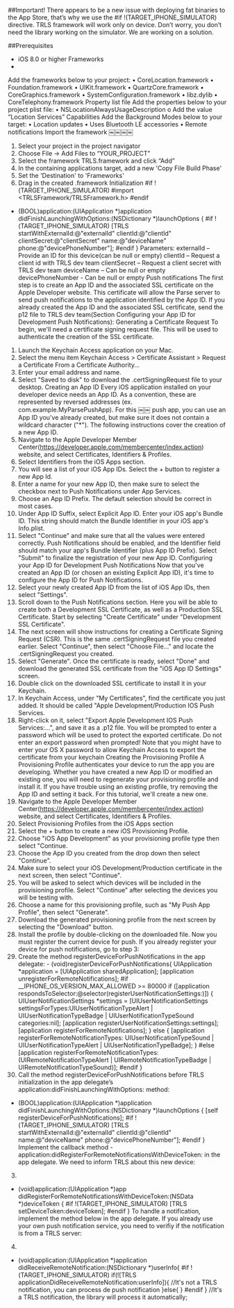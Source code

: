 ##Important!
There appears to be a new issue with deploying fat binaries to the App Store, that’s why we use the #if !(TARGET_IPHONE_SIMULATOR) directive. TRLS framework will work only on device. Don’t worry, you don’t need the library working on the simulator. We are working on a solution.

##Prerequisites
- iOS 8.0 or higher Frameworks
-
Add the frameworks below to your project:
• CoreLocation.framework
• Foundation.framework
• UIKit.framework
• QuartzCore.framework
• CoreGraphics.framework
• SystemConfiguration.framework
• libz.dylib
• CoreTelephony.framework
Property list file
Add the properties below to your project plist file:
• NSLocationAlwaysUsageDescription
o Add the value “Location Services”
Capabilities
Add the Background Modes below to your target:
• Location updates
• Uses Bluetooth LE accessories
• Remote notifications
Import the framework
￼￼￼￼
1. Select your project in the project navigator
2. Choose File -> Add Files to “YOUR_PROJECT”
3. Select the framework TRLS.framework and click “Add”
4. In the containing applications target, add a new 'Copy File Build Phase'
5. Set the 'Destination' to 'Frameworks'
6. Drag in the created .framework
Initialization
#if !(TARGET_IPHONE_SIMULATOR)
#import <TRLSFramework/TRLSFramework.h>
#endif
- (BOOL)application:(UIApplication *)application didFinishLaunchingWithOptions:(NSDictionary *)launchOptions {
#if !(TARGET_IPHONE_SIMULATOR)
[TRLS startWithExternalId:@"externalId" clientId:@"clientId" clientSecret:@"clientSecret" name:@"deviceName"
phone:@"devicePhoneNumber"];
#endif }
Parameters:
externalId – Provide an ID for this device(can be null or empty) clientId – Request a client id with TRLS dev team
clientSecret – Request a client secret with TRLS dev team deviceName – Can be null or empty
devicePhoneNumber - Can be null or empty
Push notifications
The first step is to create an App ID and the associated SSL certificate on the Apple Developer website. This certificate will allow the Parse server to send push notifications to the application identified by the App ID. If you already created the App ID and the associated SSL certificate, send the p12 file to TRLS dev team(Section Configuring your App ID for Development Push Notifications):
Generating a Certificate Request
To begin, we'll need a certificate signing request file. This will be used to authenticate the creation of the SSL certificate.
1. Launch the Keychain Access application on your Mac.
2. Select the menu item Keychain Access > Certificate Assistant > Request a
Certificate From a Certificate Authority...
3. Enter your email address and name.
4. Select "Saved to disk" to download the .certSigningRequest file to your desktop.
Creating an App ID
Every iOS application installed on your developer device needs an App ID. As a convention, these are represented by reversed addresses (ex. com.example.MyParsePushApp). For this
￼￼
push app, you can use an App ID you've already created, but make sure it does not contain a wildcard character ("*"). The following instructions cover the creation of a new App ID.
1. Navigate to the Apple Developer Member Center(https://developer.apple.com/membercenter/index.action) website, and select Certificates, Identifiers & Profiles.
2. Select Identifiers from the iOS Apps section.
3. You will see a list of your iOS App IDs. Select the + button to register a new App Id.
4. Enter a name for your new App ID, then make sure to select the checkbox next to
Push Notifications under App Services.
5. Choose an App ID Prefix. The default selection should be correct in most cases.
6. Under App ID Suffix, select Explicit App ID. Enter your iOS app's Bundle ID. This
string should match the Bundle Identifier in your iOS app's Info.plist.
7. Select "Continue" and make sure that all the values were entered correctly. Push
Notifications should be enabled, and the Identifier field should match your app's Bundle Identifier (plus App ID Prefix). Select "Submit" to finalize the registration of your new App ID.
Configuring your App ID for Development Push Notifications
Now that you've created an App ID (or chosen an existing Explicit App ID), it's time to configure the App ID for Push Notifications.
1. Select your newly created App ID from the list of iOS App IDs, then select "Settings".
2. Scroll down to the Push Notifications section. Here you will be able to create both a
Development SSL Certificate, as well as a Production SSL Certificate. Start by
selecting "Create Certificate" under "Development SSL Certificate".
3. The next screen will show instructions for creating a Certificate Signing Request
(CSR). This is the same .certSigningRequest file you created earlier. Select "Continue", then select "Choose File..." and locate the .certSigningRequest you created.
4. Select "Generate". Once the certificate is ready, select "Done" and download the generated SSL certificate from the "iOS App ID Settings" screen.
5. Double click on the downloaded SSL certificate to install it in your Keychain.
6. In Keychain Access, under "My Certificates", find the certificate you just added. It
should be called "Apple Development/Production IOS Push Services.
7. Right-click on it, select "Export Apple Development IOS Push Services:...", and save
it as a .p12 file. You will be prompted to enter a password which will be used to protect the exported certificate. Do not enter an export password when prompted! Note that you might have to enter your OS X password to allow Keychain Access to export the certificate from your keychain
Creating the Provisioning Profile
A Provisioning Profile authenticates your device to run the app you are developing. Whether you have created a new App ID or modified an existing one, you will need to regenerate your provisioning profile and install it. If you have trouble using an existing profile, try removing the App ID and setting it back. For this tutorial, we'll create a new one.
1. Navigate to the Apple Developer Member Center(https://developer.apple.com/membercenter/index.action) website, and select Certificates, Identifiers & Profiles.
2. Select Provisioning Profiles from the iOS Apps section
3. Select the + button to create a new iOS Provisioning Profile.
4. Choose "iOS App Development" as your provisioning profile type then select
"Continue.
5. Choose the App ID you created from the drop down then select "Continue".
6. Make sure to select your iOS Development/Production certificate in the next screen,
then select "Continue".
7. You will be asked to select which devices will be included in the provisioning profile.
Select "Continue" after selecting the devices you will be testing with.
8. Choose a name for this provisioning profile, such as "My Push App Profile", then
select "Generate".
9. Download the generated provisioning profile from the next screen by selecting the
"Download" button.
10. Install the profile by double-clicking on the downloaded file.
Now you must register the current device for push. If you already register your device for push notifications, go to step 3:
1. Create the method registerDeviceForPushNotifications in the app delegate: - (void)registerDeviceForPushNotifications{
UIApplication *application = [UIApplication sharedApplication]; [application unregisterForRemoteNotifications];
#if __IPHONE_OS_VERSION_MAX_ALLOWED >= 80000
if ([application respondsToSelector:@selector(registerUserNotificationSettings:)]) {
UIUserNotificationSettings *settings = [UIUserNotificationSettings settingsForTypes:UIUserNotificationTypeAlert | UIUserNotificationTypeBadge | UIUserNotificationTypeSound categories:nil];
[application registerUserNotificationSettings:settings]; [application registerForRemoteNotifications];
} else {
[application registerForRemoteNotificationTypes: UIUserNotificationTypeSound | UIUserNotificationTypeAlert | UIUserNotificationTypeBadge];
} #else
[application registerForRemoteNotificationTypes: (UIRemoteNotificationTypeAlert | UIRemoteNotificationTypeBadge | UIRemoteNotificationTypeSound)];
#endif }
2. Call the method registerDeviceForPushNotifications before TRLS initialization in the app delegate’s application:didFinishLaunchingWithOptions: method:
- (BOOL)application:(UIApplication *)application
didFinishLaunchingWithOptions:(NSDictionary *)launchOptions {
[self registerDeviceForPushNotifications];
#if !(TARGET_IPHONE_SIMULATOR)
[TRLS startWithExternalId:@"externalId" clientId:@"clientId" name:@"deviceName"
phone:@"devicePhoneNumber"]; #endif
}
Implement the callback method - application:didRegisterForRemoteNotificationsWithDeviceToken: in the app delegate. We need to inform TRLS about this new device:
3.
- (void)application:(UIApplication *)app didRegisterForRemoteNotificationsWithDeviceToken:(NSData *)deviceToken {
#if !(TARGET_IPHONE_SIMULATOR)
[TRLS setDeviceToken:deviceToken];
#endif }
To handle a notification, implement the method below in the app delegate. If you already use your own push notification service, you need to verifiy if the notification is from a TRLS server:
4.
- (void)application:(UIApplication *)application didReceiveRemoteNotification:(NSDictionary *)userInfo{
#if !(TARGET_IPHONE_SIMULATOR)
if(![TRLS applicationDidReceiveRemoteNotification:userInfo]){
//It's not a TRLS notification, you can process de push notification }else{
} #endif
}
//It's a TRLS notification, the library will process it automatically;

